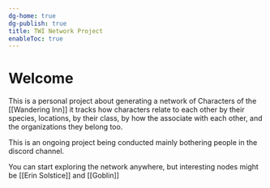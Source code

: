 ```yaml
---
dg-home: true
dg-publish: true
title: TWI Network Project
enableToc: true
---
```


# Welcome

This is a personal project about generating a network of Characters of the [[Wandering Inn]] it tracks how characters relate to each other by their species, locations, by their class, by how the associate with each other, and the organizations they belong too.

This is an ongoing project being conducted mainly bothering people in the discord channel.

You can start exploring the network anywhere, but interesting nodes might be [[Erin Solstice]] and [[Goblin]]
